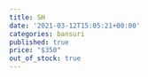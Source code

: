 ```yaml
---
title: SH
date: '2021-03-12T15:05:21+00:00'
categories: bansuri
published: true
price: "$350"
out_of_stock: true
---
```



